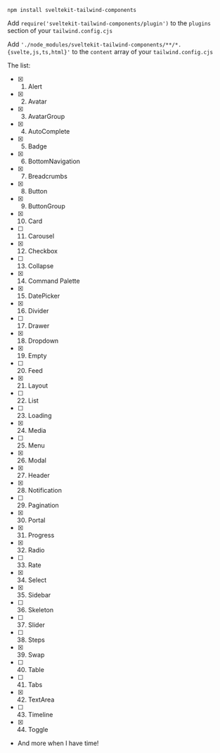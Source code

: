 `npm install sveltekit-tailwind-components`

Add `require('sveltekit-tailwind-components/plugin')` to the `plugins` section of your `tailwind.config.cjs`

Add `'./node_modules/sveltekit-tailwind-components/**/*.{svelte,js,ts,html}'` to the `content` array of your `tailwind.config.cjs`

The list:

- [x] 1. Alert
- [x] 2. Avatar
- [x] 3. AvatarGroup
- [x] 4. AutoComplete
- [x] 5. Badge
- [x] 6. BottomNavigation
- [x] 7. Breadcrumbs
- [x] 8. Button
- [x] 9. ButtonGroup
- [x] 10. Card
- [ ] 11. Carousel
- [x] 12. Checkbox
- [ ] 13. Collapse
- [x] 14. Command Palette
- [x] 15. DatePicker
- [x] 16. Divider
- [ ] 17. Drawer
- [x] 18. Dropdown
- [x] 19. Empty
- [ ] 20. Feed
- [x] 21. Layout
- [ ] 22. List
- [ ] 23. Loading
- [x] 24. Media
- [ ] 25. Menu
- [x] 26. Modal
- [x] 27. Header
- [x] 28. Notification
- [ ] 29. Pagination
- [x] 30. Portal
- [x] 31. Progress
- [x] 32. Radio
- [ ] 33. Rate
- [x] 34. Select
- [x] 35. Sidebar
- [ ] 36. Skeleton
- [ ] 37. Slider
- [ ] 38. Steps
- [x] 39. Swap
- [ ] 40. Table
- [ ] 41. Tabs
- [x] 42. TextArea
- [ ] 43. Timeline
- [x] 44. Toggle
- And more when I have time!
